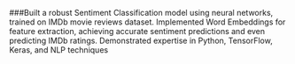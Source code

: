 ###Built a robust Sentiment Classification model using neural networks, trained on IMDb movie reviews dataset. Implemented Word Embeddings for feature extraction, achieving accurate sentiment predictions and even predicting IMDb ratings. Demonstrated expertise in Python, TensorFlow, Keras, and NLP techniques
